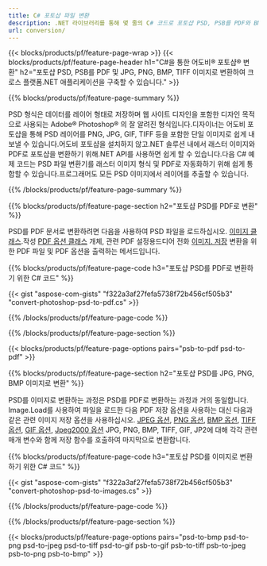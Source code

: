 ```yaml
---
title: C# 포토샵 파일 변환
description: .NET 라이브러리를 통해 몇 줄의 C# 코드로 포토샵 PSD, PSB를 PDF와 BMP, JPG, PNG, TIFF를 포함한 이미지로 변환할 수 있습니다.
url: conversion/
---
```


{{< blocks/products/pf/feature-page-wrap >}}
{{< blocks/products/pf/feature-page-header h1="C#을 통한 어도비® 포토샵® 변환" h2="포토샵 PSD, PSB를 PDF 및 JPG, PNG, BMP, TIFF 이미지로 변환하여 크로스 플랫폼.NET 애플리케이션을 구축할 수 있습니다." >}}

{{% blocks/products/pf/feature-page-summary %}}

PSD 형식은 데이터를 레이어 형태로 저장하며 웹 사이트 디자인을 포함한 디자인 목적으로 사용되는 Adobe® Photoshop® 의 잘 알려진 형식입니다.디자이너는 어도비 포토샵을 통해 PSD 레이어를 PNG, JPG, GIF, TIFF 등을 포함한 단일 이미지로 쉽게 내보낼 수 있습니다.어도비 포토샵을 설치하지 않고.NET 솔루션 내에서 래스터 이미지와 PDF로 포토샵을 변환하기 위해.NET API를 사용하면 쉽게 할 수 있습니다.다음 C# 예제 코드는 PSD 파일 변환기를 래스터 이미지 형식 및 PDF로 자동화하기 위해 쉽게 통합할 수 있습니다.프로그래머도 모든 PSD 이미지에서 레이어를 추출할 수 있습니다.


{{% /blocks/products/pf/feature-page-summary %}}

{{% blocks/products/pf/feature-page-section h2="포토샵 PSD를 PDF로 변환" %}}

PSD를 PDF 문서로 변환하려면 다음을 사용하여 PSD 파일을 로드하십시오. [이미지 클래스](https://apireference.aspose.com/net/psd/aspose.psd/image).작성 [PDF 옵션 클래스](https://apireference.aspose.com/net/psd/aspose.psd.imageoptions/pdfoptions) 개체, 관련 PDF 설정용드디어 전화 [이미지. 저장](https://apireference.aspose.com/net/psd/aspose.psd.image/save/methods/3) 변환을 위한 PDF 파일 및 PDF 옵션을 출력하는 메서드입니다.

{{% blocks/products/pf/feature-page-code h3="포토샵 PSD를 PDF로 변환하기 위한 C# 코드" %}}

{{< gist "aspose-com-gists" "f322a3af27fefa5738f72b456cf505b3" "convert-photoshop-psd-to-pdf.cs" >}}

{{% /blocks/products/pf/feature-page-code %}}

{{% /blocks/products/pf/feature-page-section %}}

{{< blocks/products/pf/feature-page-options pairs="psb-to-pdf psd-to-pdf" >}}

{{% blocks/products/pf/feature-page-section h2="포토샵 PSD를 JPG, PNG, BMP 이미지로 변환" %}}

PSD를 이미지로 변환하는 과정은 PSD를 PDF로 변환하는 과정과 거의 동일합니다. Image.Load를 사용하여 파일을 로드한 다음 PDF 저장 옵션을 사용하는 대신 다음과 같은 관련 이미지 저장 옵션을 사용하십시오. [JPEG 옵션](https://apireference.aspose.com/net/psd/aspose.psd.imageoptions/jpegoptions), [PNG 옵션](https://apireference.aspose.com/net/psd/aspose.psd.imageoptions/pngoptions),  [BMP 옵션](https://apireference.aspose.com/net/psd/aspose.psd.imageoptions/bmpoptions), [TIFF 옵션](https://apireference.aspose.com/net/psd/aspose.psd.imageoptions/tiffoptions),  [GIF 옵션](https://apireference.aspose.com/net/psd/aspose.psd.imageoptions/gifoptions), [Jpeg2000 옵션](https://apireference.aspose.com/net/psd/aspose.psd.imageoptions/jpeg2000options) JPG, PNG, BMP, TIFF, GIF, JP2에 대해 각각 관련 매개 변수와 함께 저장 함수를 호출하여 마지막으로 변환합니다.


{{% blocks/products/pf/feature-page-code h3="포토샵 PSD를 이미지로 변환하기 위한 C# 코드" %}}

{{< gist "aspose-com-gists" "f322a3af27fefa5738f72b456cf505b3" "convert-photoshop-psd-to-images.cs" >}}

{{% /blocks/products/pf/feature-page-code %}}

{{% /blocks/products/pf/feature-page-section %}}

{{< blocks/products/pf/feature-page-options pairs="psd-to-bmp psd-to-png psd-to-jpeg psd-to-tiff psd-to-gif psb-to-gif psb-to-tiff psb-to-jpeg psb-to-png psb-to-bmp" >}}
